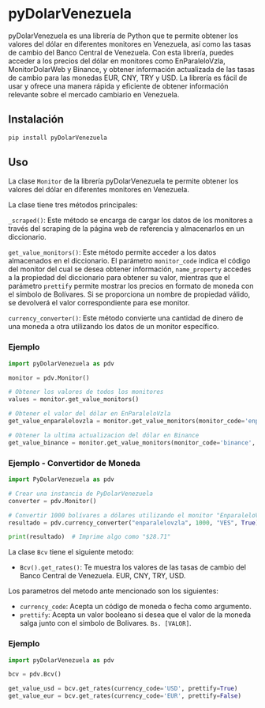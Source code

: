 # pyDolarVenezuela
pyDolarVenezuela es una librería de Python que te permite obtener los valores del dólar en diferentes monitores en Venezuela, así como las tasas de cambio del Banco Central de Venezuela. Con esta librería, puedes acceder a los precios del dólar en monitores como EnParaleloVzla, MonitorDolarWeb y Binance, y obtener información actualizada de las tasas de cambio para las monedas EUR, CNY, TRY y USD. La librería es fácil de usar y ofrece una manera rápida y eficiente de obtener información relevante sobre el mercado cambiario en Venezuela.

## Instalación
``` sh
pip install pyDolarVenezuela
```

## Uso
La clase `Monitor` de la librería pyDolarVenezuela te permite obtener los valores del dólar en diferentes monitores en Venezuela.

La clase tiene tres métodos principales:

`_scraped()`: Este método se encarga de cargar los datos de los monitores a través del scraping de la página web de referencia y almacenarlos en un diccionario.

`get_value_monitors()`: Este método permite acceder a los datos almacenados en el diccionario. El parámetro `monitor_code` indica el código del monitor del cual se desea obtener información, `name_property` accedes a la propiedad del diccionario para obtener su valor, mientras que el parámetro `prettify` permite mostrar los precios en formato de moneda con el símbolo de Bolívares. Si se proporciona un nombre de propiedad válido, se devolverá el valor correspondiente para ese monitor.

`currency_converter()`: Este método convierte una cantidad de dinero de una moneda a otra utilizando los datos de un monitor específico.
### Ejemplo
``` py
import pyDolarVenezuela as pdv

monitor = pdv.Monitor()

# Obtener los valores de todos los monitores
values = monitor.get_value_monitors()

# Obtener el valor del dólar en EnParaleloVzla
get_value_enparalelovzla = monitor.get_value_monitors(monitor_code='enparalelovzla', name_property='price', prettify=True)

# Obtener la ultima actualizacion del dólar en Binance
get_value_binance = monitor.get_value_monitors(monitor_code='binance', name_property='last_update', prettify=False)
```
### Ejemplo - Convertidor de Moneda
```py
import PyDolarVenezuela as pdv

# Crear una instancia de PyDolarVenezuela
converter = pdv.Monitor()

# Convertir 1000 bolívares a dólares utilizando el monitor "EnparaleloVzla"
resultado = pdv.currency_converter("enparalelovzla", 1000, "VES", True)

print(resultado)  # Imprime algo como "$28.71"
```

La clase `Bcv` tiene el siguiente metodo:

- `Bcv().get_rates()`: Te muestra los valores de las tasas de cambio del Banco Central de Venezuela. EUR, CNY, TRY, USD.

Los parametros del metodo ante mencionado son los siguientes:

- `currency_code`: Acepta un código de moneda o fecha como argumento.
- `prettify`: Acepta un valor booleano si desea que el valor de la moneda salga junto con el simbolo de Bolivares. `Bs. [VALOR]`.

### Ejemplo
``` py
import pyDolarVenezuela as pdv

bcv = pdv.Bcv()

get_value_usd = bcv.get_rates(currency_code='USD', prettify=True)
get_value_eur = bcv.get_rates(currency_code='EUR', prettify=False)
```